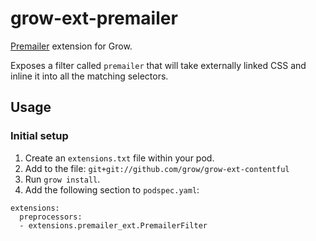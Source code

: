 # grow-ext-premailer

[Premailer](https://github.com/peterbe/premailer) extension for Grow.

Exposes a filter called `premailer` that will take externally linked CSS and
inline it into all the matching selectors.

## Usage

### Initial setup

1. Create an `extensions.txt` file within your pod.
1. Add to the file: `git+git://github.com/grow/grow-ext-contentful`
1. Run `grow install`.
1. Add the following section to `podspec.yaml`:

```
extensions:
  preprocessors:
  - extensions.premailer_ext.PremailerFilter
```
